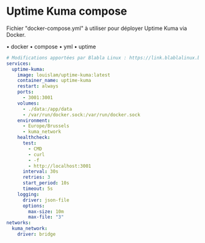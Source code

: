 # Uptime Kuma compose

Fichier "docker-compose.yml" à utiliser pour déployer Uptime Kuma via Docker.

• docker
• compose
• yml
• uptime

```yaml
# Modifications apportées par Blabla Linux : https://link.blablalinux.be
services:
  uptime-kuma:
    image: louislam/uptime-kuma:latest
    container_name: uptime-kuma
    restart: always
    ports:
      - 3001:3001
    volumes:
      - ./data:/app/data
      - /var/run/docker.sock:/var/run/docker.sock
    environment:
      - Europe/Brussels
      - kuma_network
    healthcheck:
      test:
        - CMD
        - curl
        - -f
        - http://localhost:3001
      interval: 30s
      retries: 3
      start_period: 10s
      timeout: 5s
    logging:
      driver: json-file
      options:
        max-size: 10m
        max-file: "3"
networks:
  kuma_network:
    driver: bridge
```
